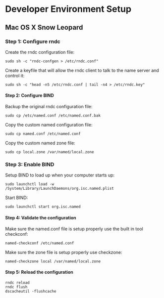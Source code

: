 # Developer Environment Setup

## Mac OS X Snow Leopard

### Step 1: Configure rndc

Create the rndc configuration file:

    sudo sh -c "rndc-confgen > /etc/rndc.conf"

Create a keyfile that will allow the rndc client to talk to the name server and control it:

    sudo sh -c "head -n5 /etc/rndc.conf | tail -n4 > /etc/rndc.key"

#### Step 2: Configure BIND

Backup the original rndc configuration file:

    sudo cp /etc/named.conf /etc/named.conf.bak

Copy the custom named configuration file:

    sudo cp named.conf /etc/named.conf

Copy the custom named zone file:

    sudo cp local.zone /var/named/local.zone

### Step 3: Enable BIND

Setup BIND to load up when your computer starts up:

    sudo launchctl load -w /System/Library/LaunchDaemons/org.isc.named.plist

Start BIND:

    sudo launchctl start org.isc.named

#### Step 4: Validate the configuration

Make sure the named.conf file is setup properly use the built in tool checkconf:

    named-checkconf /etc/named.conf

Make sure the zone file is setup properly use checkzone:

    named-checkzone local /var/named/local.zone

#### Step 5: Reload the configuration

    rndc reload
    rndc flush
    dscacheutil -flushcache
